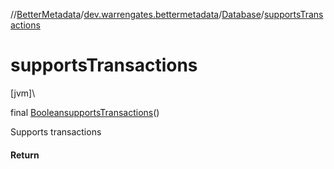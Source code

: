 //[BetterMetadata](../../../index.md)/[dev.warrengates.bettermetadata](../index.md)/[Database](index.md)/[supportsTransactions](supports-transactions.md)

# supportsTransactions

[jvm]\

final [Boolean](https://docs.oracle.com/javase/8/docs/api/java/lang/Boolean.html)[supportsTransactions](supports-transactions.md)()

Supports transactions

#### Return
